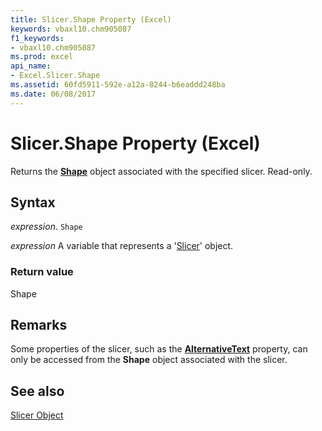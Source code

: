 ```yaml
---
title: Slicer.Shape Property (Excel)
keywords: vbaxl10.chm905087
f1_keywords:
- vbaxl10.chm905087
ms.prod: excel
api_name:
- Excel.Slicer.Shape
ms.assetid: 60fd5911-592e-a12a-8244-b6eaddd248ba
ms.date: 06/08/2017
---
```



# Slicer.Shape Property (Excel)

Returns the  **[Shape](Excel.Shape.md)** object associated with the specified slicer. Read-only.


## Syntax

 _expression_. `Shape`

 _expression_ A variable that represents a '[Slicer](Excel.Slicer.md)' object.


### Return value

Shape


## Remarks

Some properties of the slicer, such as the  **[AlternativeText](Excel.Shape.AlternativeText.md)** property, can only be accessed from the **Shape** object associated with the slicer.


## See also


[Slicer Object](Excel.Slicer.md)

